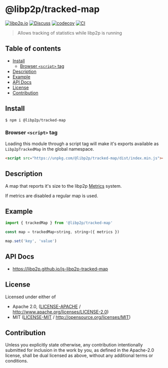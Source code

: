 # @libp2p/tracked-map <!-- omit in toc -->

[![libp2p.io](https://img.shields.io/badge/project-libp2p-yellow.svg?style=flat-square)](http://libp2p.io/)
[![Discuss](https://img.shields.io/discourse/https/discuss.libp2p.io/posts.svg?style=flat-square)](https://discuss.libp2p.io)
[![codecov](https://img.shields.io/codecov/c/github/libp2p/js-libp2p-tracked-map.svg?style=flat-square)](https://codecov.io/gh/libp2p/js-libp2p-tracked-map)
[![CI](https://img.shields.io/github/actions/workflow/status/libp2p/js-libp2p-tracked-map/js-test-and-release.yml?branch=master\&style=flat-square)](https://github.com/libp2p/js-libp2p-tracked-map/actions/workflows/js-test-and-release.yml?query=branch%3Amaster)

> Allows tracking of statistics while libp2p is running

## Table of contents <!-- omit in toc -->

- [Install](#install)
  - [Browser `<script>` tag](#browser-script-tag)
- [Description](#description)
- [Example](#example)
- [API Docs](#api-docs)
- [License](#license)
- [Contribution](#contribution)

## Install

```console
$ npm i @libp2p/tracked-map
```

### Browser `<script>` tag

Loading this module through a script tag will make it's exports available as `Libp2pTrackedMap` in the global namespace.

```html
<script src="https://unpkg.com/@libp2p/tracked-map/dist/index.min.js"></script>
```

## Description

A map that reports it's size to the libp2p [Metrics](https://github.com/libp2p/js-libp2p-interfaces/tree/master/packages/libp2p-interfaces/src/metrics#readme) system.

If metrics are disabled a regular map is used.

## Example

```JavaScript
import { trackedMap } from '@libp2p/tracked-map'

const map = trackedMap<string, string>({ metrics })

map.set('key', 'value')
```

## API Docs

- <https://libp2p.github.io/js-libp2p-tracked-map>

## License

Licensed under either of

- Apache 2.0, ([LICENSE-APACHE](LICENSE-APACHE) / <http://www.apache.org/licenses/LICENSE-2.0>)
- MIT ([LICENSE-MIT](LICENSE-MIT) / <http://opensource.org/licenses/MIT>)

## Contribution

Unless you explicitly state otherwise, any contribution intentionally submitted for inclusion in the work by you, as defined in the Apache-2.0 license, shall be dual licensed as above, without any additional terms or conditions.
